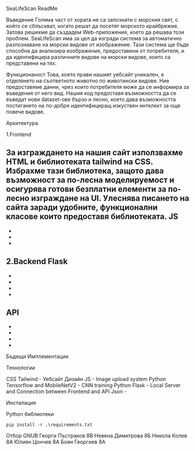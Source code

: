  SeaLifeScan ReadMe 

 Въведение 
Голяма част от хората не са запознати с морския свят, с който се сблъскват, когато решат да посетят морското крайбрежие. Затова решихме да създадем Web-приложение, което да решава този проблем.
SeaLifeScan има за цел да изгради система за автоматично разпознаване на морски видове от изображение. Тази система ще бъде способна да анализира изображения, предоставени от потребителя, и да идентифицира различните видове на морски видове, които са представени на тях. 

 Функционаност
	Това, което прави нашият уебсайт уникален, е отделянето на съответното животно по животински видове. Ние предоставяме данни, чрез които потребителя може да се информира за въведения от него вид. Нашия код предоставя възможността да се въведат нови dataset-ове бързо и лесно, което дава възможността постигането на по-добре идентифициращ изкуствен интелект за още повече видове.

 Архитектура 	

1.Frontend
	
За изграждането на нашия сайт използвахме HTML и библиотеката tailwind на CSS. Избрахме тази библиотека, защото дава възможност за по-лесна моделируемост и осигурява готови безплатни елементи за по-лесно изграждане на UI. Улеснява писането на сайта заради 	удобните, функционални класове които предоставя библиотеката.
JS 
-
-
-
-
2.Backend
Flask
-
-
-
-
-
API
-
-
-
-
-

 Бъдещи Имплементации



 Технологии
	

CSS Tailwind - Уебсайт Дизайн
JS - Image upload system
Python Tensorflow and MobileNetV2 - CNN training
Python Flask - Local Server and Connection between Frontend and API
Json - 

 Инсталация

Python библиотеки

	pip install -r .\requirements.txt

 Отбор GNUB
Георги Пъстраков 8В
Невена Димитрова 8Б
Никола Колев 8А
Юлиян Цончев 8А
Боян Георгиев 8А
